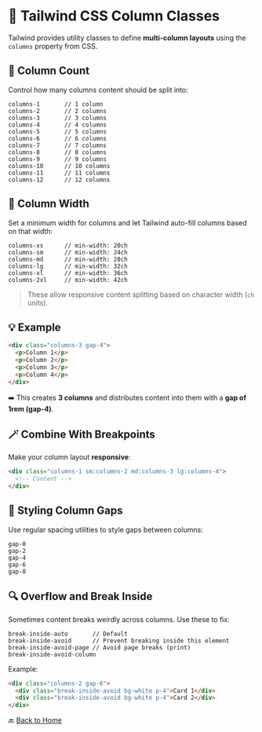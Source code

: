 # 🧱 Tailwind CSS Column Classes

Tailwind provides utility classes to define **multi-column layouts** using the `columns` property from CSS.



## 📐 Column Count

Control how many columns content should be split into:

```
columns-1       // 1 column
columns-2       // 2 columns
columns-3       // 3 columns
columns-4       // 4 columns
columns-5       // 5 columns
columns-6       // 6 columns
columns-7       // 7 columns
columns-8       // 8 columns
columns-9       // 9 columns
columns-10      // 10 columns
columns-11      // 11 columns
columns-12      // 12 columns
```



## 📏 Column Width

Set a minimum width for columns and let Tailwind auto-fill columns based on that width:

```
columns-xs      // min-width: 20ch
columns-sm      // min-width: 24ch
columns-md      // min-width: 28ch
columns-lg      // min-width: 32ch
columns-xl      // min-width: 36ch
columns-2xl     // min-width: 42ch
```

> These allow responsive content splitting based on character width (`ch` units).



## 💡 Example

```html
<div class="columns-3 gap-4">
  <p>Column 1</p>
  <p>Column 2</p>
  <p>Column 3</p>
  <p>Column 4</p>
</div>
```

➡️ This creates **3 columns** and distributes content into them with a **gap of 1rem (gap-4)**.



## 🪄 Combine With Breakpoints

Make your column layout **responsive**:

```html
<div class="columns-1 sm:columns-2 md:columns-3 lg:columns-4">
  <!-- Content -->
</div>
```



## 🎨 Styling Column Gaps

Use regular spacing utilities to style gaps between columns:

```
gap-0
gap-2
gap-4
gap-6
gap-8
```



## 🔍 Overflow and Break Inside

Sometimes content breaks weirdly across columns. Use these to fix:

```
break-inside-auto       // Default
break-inside-avoid      // Prevent breaking inside this element
break-inside-avoid-page // Avoid page breaks (print)
break-inside-avoid-column
```

Example:

```html
<div class="columns-2 gap-6">
  <div class="break-inside-avoid bg-white p-4">Card 1</div>
  <div class="break-inside-avoid bg-white p-4">Card 2</div>
</div>
```



🔙 [Back to Home](../README.md)


